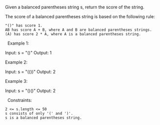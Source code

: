 Given a balanced parentheses string s, return the score of the string.

The score of a balanced parentheses string is based on the following rule:


	"()" has score 1.
	AB has score A + B, where A and B are balanced parentheses strings.
	(A) has score 2 * A, where A is a balanced parentheses string.


 
Example 1:

Input: s = "()"
Output: 1


Example 2:

Input: s = "(())"
Output: 2


Example 3:

Input: s = "()()"
Output: 2


 
Constraints:


	2 <= s.length <= 50
	s consists of only '(' and ')'.
	s is a balanced parentheses string.

